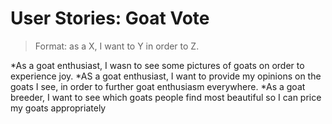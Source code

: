 # User Stories: Goat Vote
> Format: as a X, I want to Y in order to Z.

*As a goat enthusiast, I wasn to see some pictures of goats on order to experience joy.
*AS a goat enthusiast, I want to provide my opinions on the goats I see, in order to further goat enthusiasm everywhere.
*As a goat breeder, I want to see which goats people find most beautiful so I can price my goats appropriately